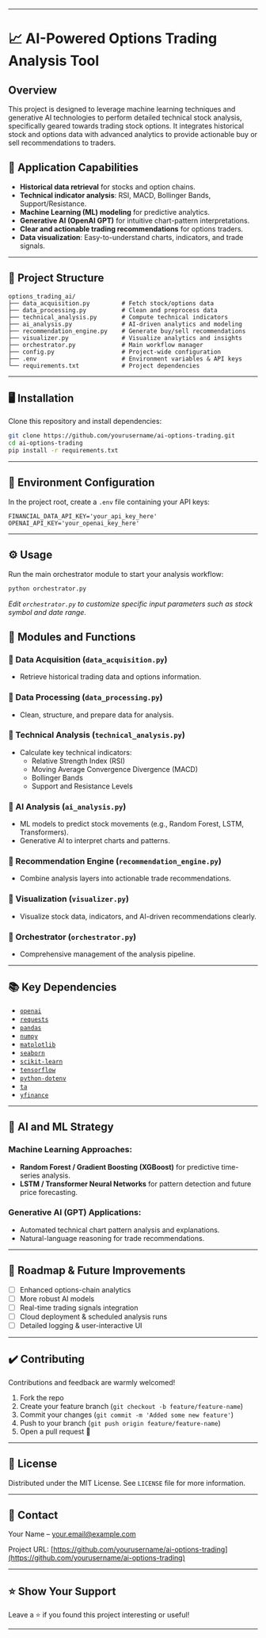 
---

# 📈 AI-Powered Options Trading Analysis Tool

## Overview
This project is designed to leverage machine learning techniques and generative AI technologies to perform detailed technical stock analysis, specifically geared towards trading stock options. It integrates historical stock and options data with advanced analytics to provide actionable buy or sell recommendations to traders.

## 🚀 Application Capabilities
- **Historical data retrieval** for stocks and option chains.
- **Technical indicator analysis**: RSI, MACD, Bollinger Bands, Support/Resistance.
- **Machine Learning (ML) modeling** for predictive analytics.
- **Generative AI (OpenAI GPT)** for intuitive chart-pattern interpretations.
- **Clear and actionable trading recommendations** for options traders.
- **Data visualization**: Easy-to-understand charts, indicators, and trade signals.

---

## 📂 Project Structure

```
options_trading_ai/
├── data_acquisition.py         # Fetch stock/options data
├── data_processing.py          # Clean and preprocess data
├── technical_analysis.py       # Compute technical indicators
├── ai_analysis.py              # AI-driven analytics and modeling
├── recommendation_engine.py    # Generate buy/sell recommendations
├── visualizer.py               # Visualize analytics and insights
├── orchestrator.py             # Main workflow manager
├── config.py                   # Project-wide configuration
├── .env                        # Environment variables & API keys
└── requirements.txt            # Project dependencies
```

---

## 🖥️ Installation

Clone this repository and install dependencies:

```bash
git clone https://github.com/yourusername/ai-options-trading.git
cd ai-options-trading
pip install -r requirements.txt
```

---

## 🔑 Environment Configuration
In the project root, create a `.env` file containing your API keys:

```env
FINANCIAL_DATA_API_KEY='your_api_key_here'
OPENAI_API_KEY='your_openai_key_here'
```

---

## ⚙️ Usage

Run the main orchestrator module to start your analysis workflow:

```bash
python orchestrator.py
```

_Edit `orchestrator.py` to customize specific input parameters such as stock symbol and date range._

## 📘 Modules and Functions

### 🔸 Data Acquisition (`data_acquisition.py`)
- Retrieve historical trading data and options information.

### 🔸 Data Processing (`data_processing.py`)
- Clean, structure, and prepare data for analysis.

### 🔸 Technical Analysis (`technical_analysis.py`)
- Calculate key technical indicators:
  - Relative Strength Index (RSI)
  - Moving Average Convergence Divergence (MACD)
  - Bollinger Bands
  - Support and Resistance Levels

### 🔸 AI Analysis (`ai_analysis.py`)
- ML models to predict stock movements (e.g., Random Forest, LSTM, Transformers).
- Generative AI to interpret charts and patterns.

### 🔸 Recommendation Engine (`recommendation_engine.py`)
- Combine analysis layers into actionable trade recommendations.

### 🔸 Visualization (`visualizer.py`)
- Visualize stock data, indicators, and AI-driven recommendations clearly.

### 🔸 Orchestrator (`orchestrator.py`)
- Comprehensive management of the analysis pipeline.

---

## 📚 Key Dependencies

- [`openai`](https://pypi.org/project/openai/)
- [`requests`](https://pypi.org/project/requests/)
- [`pandas`](https://pandas.pydata.org/)
- [`numpy`](https://numpy.org/)
- [`matplotlib`](https://matplotlib.org/)
- [`seaborn`](https://seaborn.pydata.org/)
- [`scikit-learn`](https://scikit-learn.org/)
- [`tensorflow`](https://www.tensorflow.org/)
- [`python-dotenv`](https://pypi.org/project/python-dotenv/)
- [`ta`](https://technical-analysis-library-in-python.readthedocs.io/en/latest/)
- [`yfinance`](https://pypi.org/project/yfinance/)

---

## 🧠 AI and ML Strategy

### Machine Learning Approaches:
- **Random Forest / Gradient Boosting (XGBoost)** for predictive time-series analysis.
- **LSTM / Transformer Neural Networks** for pattern detection and future price forecasting.

### Generative AI (GPT) Applications:
- Automated technical chart pattern analysis and explanations.
- Natural-language reasoning for trade recommendations.

---

## 🔧 Roadmap & Future Improvements
- [ ] Enhanced options-chain analytics
- [ ] More robust AI models
- [ ] Real-time trading signals integration
- [ ] Cloud deployment & scheduled analysis runs
- [ ] Detailed logging & user-interactive UI

---

## ✔️ Contributing
Contributions and feedback are warmly welcomed!
1. Fork the repo
2. Create your feature branch (`git checkout -b feature/feature-name`)
3. Commit your changes (`git commit -m 'Added some new feature'`)
4. Push to your branch (`git push origin feature/feature-name`)
5. Open a pull request 🚀

---

## 📃 License
Distributed under the MIT License. See `LICENSE` file for more information.

---

## 📧 Contact
Your Name – [your.email@example.com](mailto:your.email@example.com)

Project URL: [https://github.com/yourusername/ai-options-trading](https://github.com/yourusername/ai-options-trading)

---

## ⭐ Show Your Support
Leave a ⭐ if you found this project interesting or useful!

---
